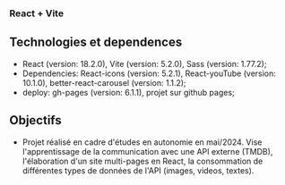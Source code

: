 ### React + Vite

## Technologies et dependences
- React (version: 18.2.0), Vite (version: 5.2.0), Sass (version: 1.77.2);
- Dependencies: React-icons (version: 5.2.1), React-youTube (version: 10.1.0), better-react-carousel (version: 1.1.2);
- deploy: gh-pages (version: 6.1.1), projet sur github pages;

## Objectifs
- Projet réalisé en cadre d'études en autonomie en mai/2024. Vise l'apprentissage de la communication avec une API externe (TMDB), l'élaboration d'un site multi-pages en React, la consommation de différentes types de données de l'API (images, videos, textes).

## 
